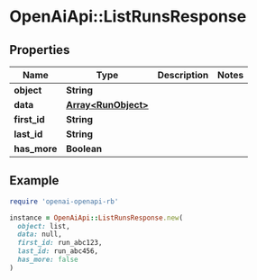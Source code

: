 # OpenAiApi::ListRunsResponse

## Properties

| Name | Type | Description | Notes |
| ---- | ---- | ----------- | ----- |
| **object** | **String** |  |  |
| **data** | [**Array&lt;RunObject&gt;**](RunObject.md) |  |  |
| **first_id** | **String** |  |  |
| **last_id** | **String** |  |  |
| **has_more** | **Boolean** |  |  |

## Example

```ruby
require 'openai-openapi-rb'

instance = OpenAiApi::ListRunsResponse.new(
  object: list,
  data: null,
  first_id: run_abc123,
  last_id: run_abc456,
  has_more: false
)
```

